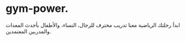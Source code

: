 # gym-power.
ابدأ رحلتك الرياضية معنا  تدريب محترف للرجال، النساء، والأطفال بأحدث المعدات والمدربين المعتمدين.
